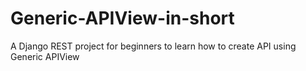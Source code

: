 # Generic-APIView-in-short
A Django REST project for beginners to learn how to create API using Generic APIView

